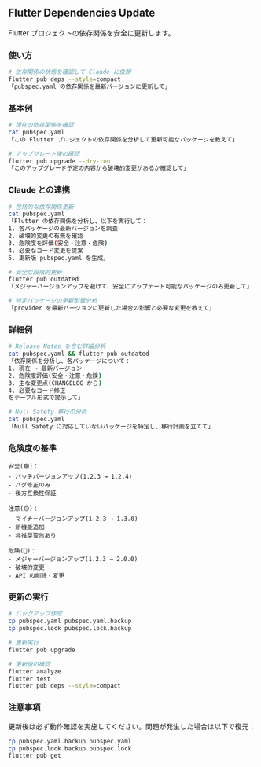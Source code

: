 ## Flutter Dependencies Update

Flutter プロジェクトの依存関係を安全に更新します。

### 使い方

```bash
# 依存関係の状態を確認して Claude に依頼
flutter pub deps --style=compact
「pubspec.yaml の依存関係を最新バージョンに更新して」
```

### 基本例

```bash
# 現在の依存関係を確認
cat pubspec.yaml
「この Flutter プロジェクトの依存関係を分析して更新可能なパッケージを教えて」

# アップグレード後の確認
flutter pub upgrade --dry-run
「このアップグレード予定の内容から破壊的変更があるか確認して」
```

### Claude との連携

```bash
# 包括的な依存関係更新
cat pubspec.yaml
「Flutter の依存関係を分析し、以下を実行して：
1. 各パッケージの最新バージョンを調査
2. 破壊的変更の有無を確認
3. 危険度を評価(安全・注意・危険)
4. 必要なコード変更を提案
5. 更新版 pubspec.yaml を生成」

# 安全な段階的更新
flutter pub outdated
「メジャーバージョンアップを避けて、安全にアップデート可能なパッケージのみ更新して」

# 特定パッケージの更新影響分析
「provider を最新バージョンに更新した場合の影響と必要な変更を教えて」
```

### 詳細例

```bash
# Release Notes を含む詳細分析
cat pubspec.yaml && flutter pub outdated
「依存関係を分析し、各パッケージについて：
1. 現在 → 最新バージョン
2. 危険度評価(安全・注意・危険)
3. 主な変更点(CHANGELOG から)
4. 必要なコード修正
をテーブル形式で提示して」

# Null Safety 移行の分析
cat pubspec.yaml
「Null Safety に対応していないパッケージを特定し、移行計画を立てて」
```

### 危険度の基準

```
安全(🟢)：
- パッチバージョンアップ(1.2.3 → 1.2.4)
- バグ修正のみ
- 後方互換性保証

注意(🟡)：
- マイナーバージョンアップ(1.2.3 → 1.3.0)
- 新機能追加
- 非推奨警告あり

危険(🔴)：
- メジャーバージョンアップ(1.2.3 → 2.0.0)
- 破壊的変更
- API の削除・変更
```

### 更新の実行

```bash
# バックアップ作成
cp pubspec.yaml pubspec.yaml.backup
cp pubspec.lock pubspec.lock.backup

# 更新実行
flutter pub upgrade

# 更新後の確認
flutter analyze
flutter test
flutter pub deps --style=compact
```

### 注意事項

更新後は必ず動作確認を実施してください。問題が発生した場合は以下で復元：

```bash
cp pubspec.yaml.backup pubspec.yaml
cp pubspec.lock.backup pubspec.lock
flutter pub get
```
